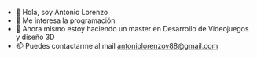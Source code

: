 - 👋 Hola, soy Antonio Lorenzo 
- 👀 Me interesa la programación
- 🌱 Ahora mismo estoy haciendo un master en Desarrollo de Videojuegos y diseño 3D
- 📫 Puedes contactarme al mail antoniolorenzov88@gmail.com

<!---
antoniolv88/antoniolv88 is a ✨ special ✨ repository because its `README.md` (this file) appears on your GitHub profile.
You can click the Preview link to take a look at your changes.
--->
